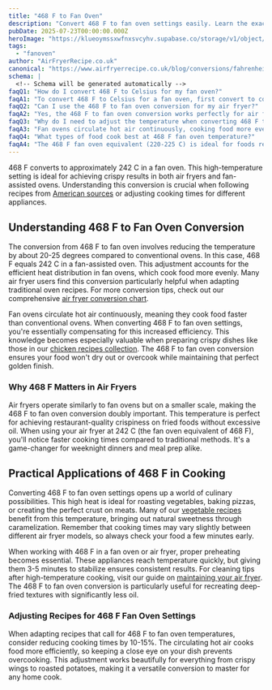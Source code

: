 ```yaml
---
title: "468 F to Fan Oven"
description: "Convert 468 F to fan oven settings easily. Learn the exact temperature conversion for air fryers and fan ovens with our simple guide."
pubDate: 2025-07-23T00:00:00.000Z
heroImage: "https://klueoymssxwfnxsvcyhv.supabase.co/storage/v1/object/public/Shmucket/468-f-to-fan-oven.png"
tags:
  - "fanoven"
author: "AirFryerRecipe.co.uk"
canonical: "https://www.airfryerrecipe.co.uk/blog/conversions/fahrenheit-to-fan-oven/468-f-to-fan-oven"
schema: |
  <!-- Schema will be generated automatically -->
faqQ1: "How do I convert 468 F to Celsius for my fan oven?"
faqA1: "To convert 468 F to Celsius for a fan oven, first convert to conventional Celsius (242 C) then reduce by 20-25 degrees. The fan oven equivalent of 468 F is approximately 220-225 C, as fan ovens cook more efficiently at slightly lower temperatures."
faqQ2: "Can I use the 468 F to fan oven conversion for my air fryer?"
faqA2: "Yes, the 468 F to fan oven conversion works perfectly for air fryers since both use circulating hot air. The equivalent temperature of 220-225 C in your air fryer will give similar results to 468 F in a conventional oven, often with faster cooking times."
faqQ3: "Why do I need to adjust the temperature when converting 468 F to fan oven?"
faqA3: "Fan ovens circulate hot air continuously, cooking food more evenly and quickly than conventional ovens. The temperature adjustment from 468 F to about 220-225 C in a fan oven compensates for this increased efficiency, preventing overcooking while maintaining perfect results."
faqQ4: "What types of food cook best at 468 F fan oven temperature?"
faqA4: "The 468 F fan oven equivalent (220-225 C) is ideal for foods requiring crisp exteriors like roasted meats, vegetables, and baked goods. It's perfect for achieving golden-brown crusts on pizzas, crispy chicken wings, or perfectly roasted potatoes in your air fryer or fan oven."
---
```

<p>468 F converts to approximately 242 C in a fan oven. This high-temperature setting is ideal for achieving crispy results in both air fryers and fan-assisted ovens. Understanding this conversion is crucial when following recipes from <a href=https://www.airfryerrecipe.co.uk/recipes>American sources</a> or adjusting cooking times for different appliances.</p>

<h2>Understanding 468 F to Fan Oven Conversion</h2>
<p>The conversion from 468 F to fan oven involves reducing the temperature by about 20-25 degrees compared to conventional ovens. In this case, 468 F equals 242 C in a fan-assisted oven. This adjustment accounts for the efficient heat distribution in fan ovens, which cook food more evenly. Many air fryer users find this conversion particularly helpful when adapting traditional oven recipes. For more conversion tips, check out our comprehensive <a href=https://www.airfryerrecipe.co.uk/air-fryer-conversion-chart>air fryer conversion chart</a>.</p>

<p>Fan ovens circulate hot air continuously, meaning they cook food faster than conventional ovens. When converting 468 F to fan oven settings, you're essentially compensating for this increased efficiency. This knowledge becomes especially valuable when preparing crispy dishes like those in our <a href=https://www.airfryerrecipe.co.uk/recipe-category/chicken>chicken recipes collection</a>. The 468 F to fan oven conversion ensures your food won't dry out or overcook while maintaining that perfect golden finish.</p>

<h3>Why 468 F Matters in Air Fryers</h3>
<p>Air fryers operate similarly to fan ovens but on a smaller scale, making the 468 F to fan oven conversion doubly important. This temperature is perfect for achieving restaurant-quality crispiness on fried foods without excessive oil. When using your air fryer at 242 C (the fan oven equivalent of 468 F), you'll notice faster cooking times compared to traditional methods. It's a game-changer for weeknight dinners and meal prep alike.</p>

<h2>Practical Applications of 468 F in Cooking</h2>
<p>Converting 468 F to fan oven settings opens up a world of culinary possibilities. This high heat is ideal for roasting vegetables, baking pizzas, or creating the perfect crust on meats. Many of our <a href=https://www.airfryerrecipe.co.uk/recipe-category/vegetables>vegetable recipes</a> benefit from this temperature, bringing out natural sweetness through caramelization. Remember that cooking times may vary slightly between different air fryer models, so always check your food a few minutes early.</p>

<p>When working with 468 F in a fan oven or air fryer, proper preheating becomes essential. These appliances reach temperature quickly, but giving them 3-5 minutes to stabilize ensures consistent results. For cleaning tips after high-temperature cooking, visit our guide on <a href=https://www.airfryerrecipe.co.uk/air-fryer-cleaner>maintaining your air fryer</a>. The 468 F to fan oven conversion is particularly useful for recreating deep-fried textures with significantly less oil.</p>

<h3>Adjusting Recipes for 468 F Fan Oven Settings</h3>
<p>When adapting recipes that call for 468 F to fan oven temperatures, consider reducing cooking times by 10-15%. The circulating hot air cooks food more efficiently, so keeping a close eye on your dish prevents overcooking. This adjustment works beautifully for everything from crispy wings to roasted potatoes, making it a versatile conversion to master for any home cook.</p>
